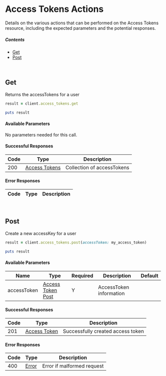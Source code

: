 # Access Tokens Actions

Details on the various actions that can be performed on the
Access Tokens resource, including the expected
parameters and the potential responses.

##### Contents

*   [Get](#get)
*   [Post](#post)

<br/>

## Get

Returns the accessTokens for a user

```ruby
result = client.access_tokens.get

puts result
```

#### Available Parameters

No parameters needed for this call.

#### Successful Responses

| Code | Type | Description |
| ---- | ---- | ----------- |
| 200 | [Access Tokens](_schemas.md#access-tokens) | Collection of accessTokens |

#### Error Responses

| Code | Type | Description |
| ---- | ---- | ----------- |

<br/>

## Post

Create a new accessKey for a user

```ruby
result = client.access_tokens.post(accessToken: my_access_token)

puts result
```

#### Available Parameters

| Name | Type | Required | Description | Default |
| ---- | ---- | -------- | ----------- | ------- |
| accessToken | [Access Token Post](_schemas.md#access-token-post) | Y | AccessToken information |  |

#### Successful Responses

| Code | Type | Description |
| ---- | ---- | ----------- |
| 201 | [Access Token](_schemas.md#access-token) | Successfully created access token |

#### Error Responses

| Code | Type | Description |
| ---- | ---- | ----------- |
| 400 | [Error](_schemas.md#error) | Error if malformed request |
